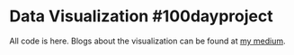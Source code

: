 # Data Visualization #100dayproject
 
All code is here. Blogs about the visualization can be found at [my medium](https://medium.com/@wenjun.sarah.sun). 
